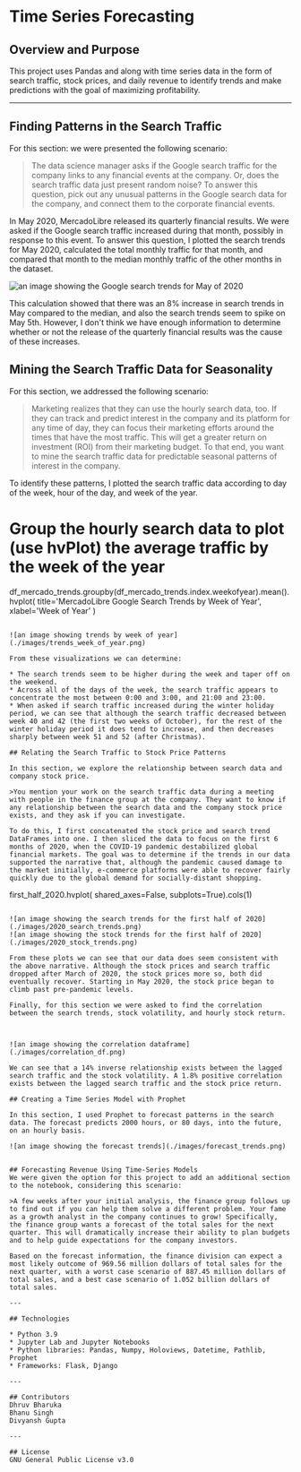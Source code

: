 # Time Series Forecasting

## Overview and Purpose
This project uses Pandas and along with time series data in the form of search traffic, stock prices, and daily revenue to identify trends and make predictions with the goal of maximizing profitability.


---

## Finding Patterns in the Search Traffic

For this section: we were presented the following scenario:

>The data science manager asks if the Google search traffic for the company links to any financial events at the company. Or, does the search traffic data just present random noise? To answer this question, pick out any unusual patterns in the Google search data for the company, and connect them to the corporate financial events.

In May 2020, MercadoLibre released its quarterly financial results. We were asked if the Google search traffic increased during that month, possibly in response to this event. To answer this question, I plotted the search trends for May 2020, calculated the total monthly traffic for that month, and compared that month to the median monthly traffic of the other months in the dataset.

![an image showing the Google search trends for May of 2020](./images/may_trends.png)

This calculation showed that there was an 8% increase in search trends in May compared to the median, and also the search trends seem to spike on May 5th. However, I don't think we have enough information to determine whether or not the release of the quarterly financial results was the cause of these increases.

## Mining the Search Traffic Data for Seasonality
For this section, we addressed the following scenario:

>Marketing realizes that they can use the hourly search data, too. If they can track and predict interest in the company and its platform for any time of day, they can focus their marketing efforts around the times that have the most traffic. This will get a greater return on investment (ROI) from their marketing budget. To that end, you want to mine the search traffic data for predictable seasonal patterns of interest in the company.

To identify these patterns, I plotted the search traffic data according to day of the week, hour of the day, and week of the year.

# Group the hourly search data to plot (use hvPlot) the average traffic by the week of the year
df_mercado_trends.groupby(df_mercado_trends.index.weekofyear).mean().hvplot(
    title='MercadoLibre Google Search Trends by Week of Year',
    xlabel='Week of Year'
)
```

![an image showing trends by week of year](./images/trends_week_of_year.png)

From these visualizations we can determine:

* The search trends seem to be higher during the week and taper off on the weekend.
* Across all of the days of the week, the search traffic appears to concentrate the most between 0:00 and 3:00, and 21:00 and 23:00.
* When asked if search traffic increased during the winter holiday period, we can see that although the search traffic decreased between week 40 and 42 (the first two weeks of October), for the rest of the winter holiday period it does tend to increase, and then decreases sharply between week 51 and 52 (after Christmas).

## Relating the Search Traffic to Stock Price Patterns

In this section, we explore the relationship between search data and company stock price.

>You mention your work on the search traffic data during a meeting with people in the finance group at the company. They want to know if any relationship between the search data and the company stock price exists, and they ask if you can investigate.

To do this, I first concatenated the stock price and search trend DataFrames into one. I then sliced the data to focus on the first 6 months of 2020, when the COVID-19 pandemic destabilized global financial markets. The goal was to determine if the trends in our data supported the narrative that, although the pandemic caused damage to the market initially, e-commerce platforms were able to recover fairly quickly due to the global demand for socially-distant shopping.

```
first_half_2020.hvplot(
    shared_axes=False,
    subplots=True).cols(1)
```

![an image showing the search trends for the first half of 2020](./images/2020_search_trends.png)
![an image showing the stock trends for the first half of 2020](./images/2020_stock_trends.png)

From these plots we can see that our data does seem consistent with the above narrative. Although the stock prices and search traffic dropped after March of 2020, the stock prices more so, both did eventually recover. Starting in May 2020, the stock price began to climb past pre-pandemic levels.

Finally, for this section we were asked to find the correlation between the search trends, stock volatility, and hourly stock return.



![an image showing the correlation dataframe](./images/correlation_df.png)

We can see that a 14% inverse relationship exists between the lagged search traffic and the stock volatility. A 1.8% positive correlation exists between the lagged search traffic and the stock price return.

## Creating a Time Series Model with Prophet

In this section, I used Prophet to forecast patterns in the search data. The forecast predicts 2000 hours, or 80 days, into the future, on an hourly basis.

![an image showing the forecast trends](./images/forecast_trends.png)


## Forecasting Revenue Using Time-Series Models
We were given the option for this project to add an additional section to the notebook, considering this scenario:

>A few weeks after your initial analysis, the finance group follows up to find out if you can help them solve a different problem. Your fame as a growth analyst in the company continues to grow! Specifically, the finance group wants a forecast of the total sales for the next quarter. This will dramatically increase their ability to plan budgets and to help guide expectations for the company investors.

Based on the forecast information, the finance division can expect a most likely outcome of 969.56 million dollars of total sales for the next quarter, with a worst case scenario of 887.45 million dollars of total sales, and a best case scenario of 1.052 billion dollars of total sales.

---

## Technologies

* Python 3.9
* Jupyter Lab and Jupyter Notebooks
* Python libraries: Pandas, Numpy, Holoviews, Datetime, Pathlib, Prophet
* Frameworks: Flask, Django

---

## Contributors
Dhruv Bharuka
Bhanu Singh
Divyansh Gupta

---

## License
GNU General Public License v3.0
